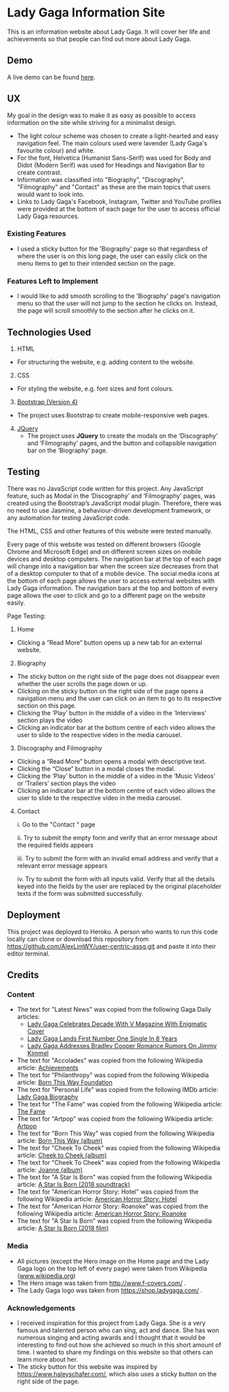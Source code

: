 # Lady Gaga Information Site
This is an information website about Lady Gaga. It will cover her life and achievements so that people can find out more about Lady Gaga.

## Demo
A live demo can be found [here](https://alwy-user-centric-assignment.herokuapp.com/).
## UX
My goal in the design was to make it as easy as possible to access information on the site while striving for a minimalist design. 
 - The light colour scheme was chosen to create a light-hearted and easy navigation feel. The main colours used were lavender (Lady Gaga's favourite colour) and white.
 - For the font, Helvetica (Humanist Sans-Serif) was used for Body and Didot (Modern Serif) was used for Headings and Navigation Bar to create contrast.
 - Information was classified into "Biography", "Discography", "Filmography" and "Contact" as these are the main topics that users would want to look into.
 - Links to Lady Gaga's Facebook, Instagram, Twitter and YouTube profiles were provided at the bottom of each page for the user to access official Lady Gaga resources.

 ### Existing Features
- I used a sticky button for the 'Biography' page so that regardless of where the user is on this long page, the user can easily click on the menu items to get to their intended section on the page.

### Features Left to Implement
- I would like to add smooth scrolling to the 'Biography' page's navigation menu so that the user will not jump to the section he clicks on. Instead, the page will scroll smoothly to the section after he clicks on it.

## Technologies Used
1. HTML
- For structuring the website, e.g. adding content to the website.
2. CSS
- For styling the website, e.g. font sizes and font colours.
3. [Bootstrap (Version 4)](https://getbootstrap.com/)
 - The project uses Bootstrap to create mobile-responsive web pages.


4. [JQuery](https://jquery.com)
    - The project uses **JQuery** to create the modals on the ‘Discography’ and ‘Filmography’ pages, and the button and collapsible navigation bar on the ‘Biography’ page.


## Testing
There was no JavaScript code written for this project. Any JavaScript feature, such as Modal in the ‘Discography’ and ‘Filmography’ pages, was created using the Bootstrap’s JavaScript modal plugin. Therefore, there was no need to use Jasmine, a behaviour-driven development framework, or any automation for testing JavaScript code.

The HTML, CSS and other features of this website were tested manually.

Every page of this website was tested on different browsers (Google Chrome and Microsoft Edge) and on different screen sizes on mobile devices and desktop computers. The navigation bar at the top of each page will change into a navigation bar when the screen size decreases from that of a desktop computer to that of a mobile device. The social media icons at the bottom of each page allows the user to access external websites with Lady Gaga information. The navigation bars at the top and bottom of every page allows the user to click and go to a different page on the website easily.

Page Testing:
1. Home
- Clicking a “Read More” button opens up a new tab for an external website.

2. Biography
- The sticky button on the right side of the page does not disappear even whether the user scrolls the page down or up. 
- Clicking on the sticky button on the right side of the page opens a navigation menu and the user can click on an item to go to its respective section on this page.  
- Clicking the ‘Play’ button in the middle of a video in the ‘Interviews’ section plays the video
- Clicking an indicator bar at the bottom centre of each video allows the user to slide to the respective video in the media carousel.

3. Discography and Filmography
- Clicking a “Read More” button opens a modal with descriptive text.
- Clicking the “Close” button in a modal closes the modal.
- Clicking the ‘Play’ button in the middle of a video in the ‘Music Videos’ or ‘Trailers’ section plays the video
- Clicking an indicator bar at the bottom centre of each video allows the user to slide to the respective video in the media carousel.

4. Contact
    
    i. Go to the "Contact " page

    ii. Try to submit the empty form and verify that an error message about the required fields appears

    iii. Try to submit the form with an invalid email address and verify that a relevant error message appears

    iv. Try to submit the form with all inputs valid. Verify that all the details keyed into the fields by the user are replaced by the original placeholder texts if the form was submitted successfully.

## Deployment
This project was deployed to Heroku.
A person who wants to run this code locally can clone or download this repository from https://github.com/AlexLimWY/user-centric-assg.git and paste it into their editor terminal.

## Credits
### Content
- The text for "Latest News" was copied from the following Gaga Daily articles:
    - [Lady Gaga Celebrates Decade With V Magazine With Enigmatic Cover](https://gagadaily.com/story/news/lady-gaga-v-magazine-118/)
    - [Lady Gaga Lands First Number One Single In 8 Years](https://gagadaily.com/story/news/lady-gaga-shallow-number-one/)
    - [Lady Gaga Addresses Bradley Cooper Romance Rumors On Jimmy Kimmel](https://gagadaily.com/story/news/lady-gaga-jimmy-kimmel-oscars/)
- The text for "Accolades" was copied from the following Wikipedia article: [Achievements](https://en.wikipedia.org/wiki/Lady_Gaga#Achievements)
- The text for "Philanthropy" was copied from the following Wikipedia article: [Born This Way Foundation](https://en.wikipedia.org/wiki/Lady_Gaga#Born_This_Way_Foundation)
- The text for "Personal Life" was copied from the following IMDb article: [Lady Gaga Biography](https://www.imdb.com/name/nm3078932/bio?ref_=nm_ov_bio_sm)
- The text for "The Fame" was copied from the following Wikipedia article: [The Fame](https://en.wikipedia.org/wiki/The_Fame)
- The text for "Artpop" was copied from the following Wikipedia article: [Artpop](https://en.wikipedia.org/wiki/Artpop)
- The text for "Born This Way" was copied from the following Wikipedia article: [Born This Way (album)](https://en.wikipedia.org/wiki/Born_This_Way_(album))
- The text for "Cheek To Cheek" was copied from the following Wikipedia article: [Cheek to Cheek (album)](https://en.wikipedia.org/wiki/Cheek_to_Cheek_(album))
- The text for "Cheek To Cheek" was copied from the following Wikipedia article: [Joanne (album)](https://en.wikipedia.org/wiki/Joanne_(album))
- The text for "A Star Is Born" was copied from the following Wikipedia article: [A Star Is Born (2018 soundtrack)](https://en.wikipedia.org/wiki/A_Star_Is_Born_(2018_soundtrack))
- The text for "American Horror Story: Hotel" was copied from the following Wikipedia article: [American Horror Story: Hotel](https://en.wikipedia.org/wiki/American_Horror_Story:_Hotel)
- The text for "American Horror Story: Roanoke" was copied from the following Wikipedia article: [American Horror Story: Roanoke](https://en.wikipedia.org/wiki/American_Horror_Story:_Roanoke)
- The text for "A Star Is Born" was copied from the following Wikipedia article: [A Star Is Born (2018 film)](https://en.wikipedia.org/wiki/A_Star_Is_Born_(2018_film))

### Media
- All pictures (except the Hero image on the Home page and the Lady Gaga logo on the top left of every page) were taken from Wikipedia (www.wikipedia.org)
- The Hero image was taken from http://www.f-covers.com/ .
- The Lady Gaga logo was taken from https://shop.ladygaga.com/ .
### Acknowledgements
- I received inspiration for this project from Lady Gaga. She is a very famous and talented person who can sing, act and dance. She has won numerous singing and acting awards and I thought that it would be interesting to find out how she achieved so much in this short amount of time. I wanted to share my findings on this website so that others can learn more about her.
- The sticky button for this website was inspired by https://www.haleyschafer.com/, which also uses a sticky button on the right side of the page.

